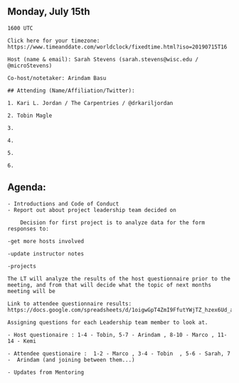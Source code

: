 
## Monday, July 15th

    1600 UTC

    Click here for your timezone: https://www.timeanddate.com/worldclock/fixedtime.html?iso=20190715T16

    Host (name & email): Sarah Stevens (sarah.stevens@wisc.edu / @microStevens)

    Co-host/notetaker: Arindam Basu

    ## Attending (Name/Affiliation/Twitter): 

    1. Kari L. Jordan / The Carpentries / @drkariljordan

    2. Tobin Magle

    3. 

    4.

    5.

    6.


## Agenda:
    - Introductions and Code of Conduct
    - Report out about project leadership team decided on

        Decision for first project is to analyze data for the form responses to:

    -get more hosts involved

    -update instructor notes

    -projects

    The LT will analyze the results of the host questionnaire prior to the meeting, and from that will decide what the topic of next months meeting will be

    Link to attendee questionnaire results: https://docs.google.com/spreadsheets/d/1oigwGpT4ZmI9FfutYWjTZ_hzex6Ud_auHaYMJ2BoP5o/edit#gid=1938650384

    Assigning questions for each Leadership team member to look at.

    - Host questionaire : 1-4 - Tobin, 5-7 - Arindam , 8-10 - Marco , 11-14 - Kemi

    - Attendee questionaire :  1-2 - Marco , 3-4 - Tobin  , 5-6 - Sarah, 7 -  Arindam (and joining between them...)

    - Updates from Mentoring 
